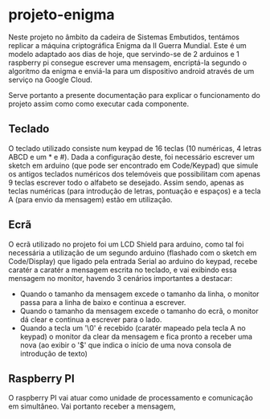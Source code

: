 # projeto-enigma
Neste projeto no âmbito da cadeira de Sistemas Embutidos, tentámos replicar a máquina criptográfica Enigma da II Guerra Mundial.
Este é um modelo adaptado aos dias de hoje, que servindo-se de 2 arduinos e 1 raspberry pi consegue escrever uma mensagem, encriptá-la segundo o algoritmo da enigma e enviá-la para um dispositivo android através de um serviço na Google Cloud.

Serve portanto a presente documentação para explicar o funcionamento do projeto assim como como executar cada componente.

## Teclado
O teclado utilizado consiste num keypad de 16 teclas (10 numéricas, 4 letras ABCD e um * e #). Dada a configuração deste, foi necessário escrever um sketch em arduino (que pode ser encontrado em Code/Keypad) que simule os antigos teclados numéricos dos telemóveis que possibilitam com apenas 9 teclas escrever todo o alfabeto se desejado. Assim sendo, apenas as teclas numéricas (para introdução de letras, pontuação e espaços) e a tecla A (para envio da mensagem) estão em utilização.

## Ecrã
O ecrã utilizado no projeto foi um LCD Shield para arduino, como tal foi necessária a utilização de um segundo arduino (flashado com o sketch em Code/Display) que ligado pela entrada Serial ao arduino do keypad, recebe caratér a caratér a mensagem escrita no teclado, e vai exibindo essa mensagem no monitor, havendo 3 cenários importantes a destacar:

- Quando o tamanho da mensagem excede o tamanho da linha, o monitor passa para a linha de baixo e continua a escrever.
- Quando o tamanho da mensagem excede o tamanho do ecrã, o monitor dá clear e continua a escrever para o lado.
- Quando a tecla um '\0' é recebido (caratér mapeado pela tecla A no keypad) o monitor da clear da mensagem e fica pronto a receber uma nova (ao exibir o '$' que indica o início de uma nova consola de introdução de texto)

## Raspberry PI
O raspberry PI vai atuar como unidade de processamento e comunicação em simultâneo. Vai portanto receber a mensagem, 
